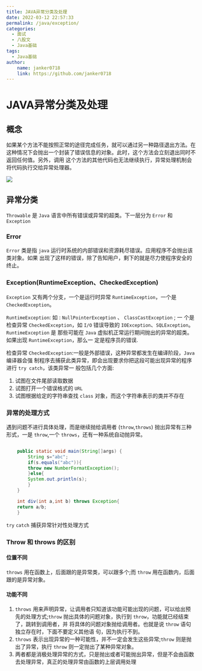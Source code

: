 ```yaml
---
title: JAVA异常分类及处理
date: 2022-03-12 22:57:33
permalink: /java/exception/
categories:
  - 面试
  - 八股文
  - Java基础
tags:
  - Java基础 
author:
    name: janker0718
    link: https://github.com/janker0718
---
```

# JAVA异常分类及处理

## 概念

如果某个方法不能按照正常的途径完成任务，就可以通过另一种路径退出方法。在这种情况下会抛出一个封装了错误信息的对象。此时，这个方法会立刻退出同时不返回任何值。另外，调用 这个方法的其他代码也无法继续执行，异常处理机制会将代码执行交给异常处理器。

![](https://cdn.jsdelivr.net/gh/janker0718/image_store/img/java-exception.png)

## 异常分类

`Throwable` 是 `Java` 语言中所有错误或异常的超类。下一层分为 `Error` 和 `Exception`

### Error

`Error` 类是指 `java` 运行时系统的内部错误和资源耗尽错误。应用程序不会抛出该类对象。如果 出现了这样的错误，除了告知用户，剩下的就是尽力使程序安全的终止。

### Exception(RuntimeException、CheckedException)

`Exception` 又有两个分支，一个是运行时异常 `RuntimeException`，一个是 `CheckedException`。

`RuntimeException`: 如 : `NullPointerException` 、 `ClassCastException` ; 一 个是检查异常 `CheckedException`，如 `I/O` 错误导致的 `IOException`、`SQLException`。 `RuntimeException` 是 那些可能在 `Java` 虚拟机正常运行期间抛出的异常的超类。 如果出现 `RuntimeException`，那么一 定是程序员的错误.

检查异常 `CheckedException`:一般是外部错误，这种异常都发生在编译阶段，`Java` 编译器会强 制程序去捕获此类异常，即会出现要求你把这段可能出现异常的程序进行 `try catch`，该类异常一 般包括几个方面:

1. 试图在文件尾部读取数据
2. 试图打开一个错误格式的 `URL`
3. 试图根据给定的字符串查找 `class` 对象，而这个字符串表示的类并不存在

### 异常的处理方式

遇到问题不进行具体处理，而是继续抛给调用者 (`throw`,`throws`)
抛出异常有三种形式，一是 `throw`,一个 `throws`，还有一种系统自动抛异常。

```java

    public static void main(String[]args) {
        String s="abc";
        if(s.equals("abc")){
        throw new NumberFormatException();
        }else{
        System.out.println(s);
        }
    }

    int div(int a,int b) throws Exception{
    return a/b;
    }
```

`try` `catch` 捕获异常针对性处理方式

### Throw 和 throws 的区别

#### 位置不同

`throws` 用在函数上，后面跟的是异常类，可以跟多个;而 `throw` 用在函数内，后面跟的是异常对象。

#### 功能不同

1. `throws` 用来声明异常，让调用者只知道该功能可能出现的问题，可以给出预先的处理方式;`throw` 抛出具体的问题对象，执行到 `throw`，功能就已经结束了，跳转到调用者，并 将具体的问题对象抛给调用者。也就是说 `throw`
   语句独立存在时，下面不要定义其他语 句，因为执行不到。
2. `throws` 表示出现异常的一种可能性，并不一定会发生这些异常;`throw` 则是抛出了异常，执行 `throw` 则一定抛出了某种异常对象。
3. 两者都是消极处理异常的方式，只是抛出或者可能抛出异常，但是不会由函数去处理异常，真正的处理异常由函数的上层调用处理

